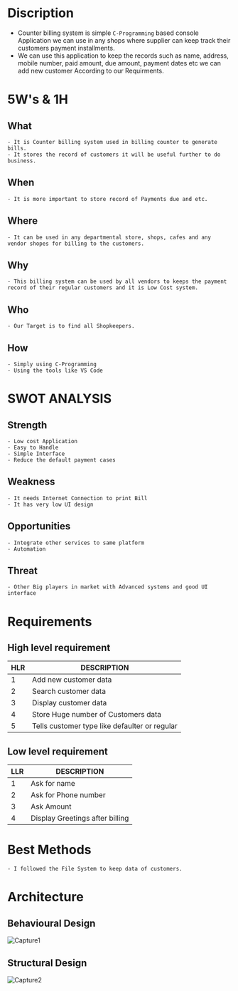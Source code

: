 # Discription
* Counter billing system is simple `C-Programming` based console Application we can use in any shops where supplier can keep track their customers payment installments.
* We can use this application to keep the records such as name, address, mobile number, paid amount, due amount, payment dates etc we can add new customer According to our Requirments.
# 5W's & 1H
## What 
    - It is Counter billing system used in billing counter to generate bills.
    - It stores the record of customers it will be useful further to do business.
## When
    - It is more important to store record of Payments due and etc.
## Where
    - It can be used in any departmental store, shops, cafes and any vendor shopes for billing to the customers.
## Why
    - This billing system can be used by all vendors to keeps the payment record of their regular customers and it is Low Cost system.
## Who
    - Our Target is to find all Shopkeepers.
## How
    - Simply using C-Programming
    - Using the tools like VS Code
# SWOT ANALYSIS
## Strength
    - Low cost Application
    - Easy to Handle
    - Simple Interface
    - Reduce the default payment cases
## Weakness
    - It needs Internet Connection to print Bill
    - It has very low UI design
## Opportunities
    - Integrate other services to same platform
    - Automation
## Threat
    - Other Big players in market with Advanced systems and good UI interface
# Requirements
## High level requirement
|HLR  | DESCRIPTION |
|-----|-------------|
| 1   | Add new customer data            |
| 2   | Search customer data           |
| 3   |  Display customer data            |
| 4   | Store Huge number of Customers data
| 5   |  Tells customer type like defaulter or regular |  
   
## Low level requirement
|LLR | DESCRIPTION |
|-----|-------------|
|1| Ask for name|
|2| Ask for Phone number|
|3|Ask Amount|
|4| Display Greetings after billing|
    
# Best Methods
    - I followed the File System to keep data of customers.
# Architecture
## Behavioural Design
![Capture1](https://user-images.githubusercontent.com/98826655/153620527-9d60a11c-f482-4324-b71a-3179b34d1d5f.PNG)
## Structural Design
![Capture2](https://user-images.githubusercontent.com/98826655/153620617-97912e9d-5809-48ac-9199-36d3c8213ca7.PNG)











    
